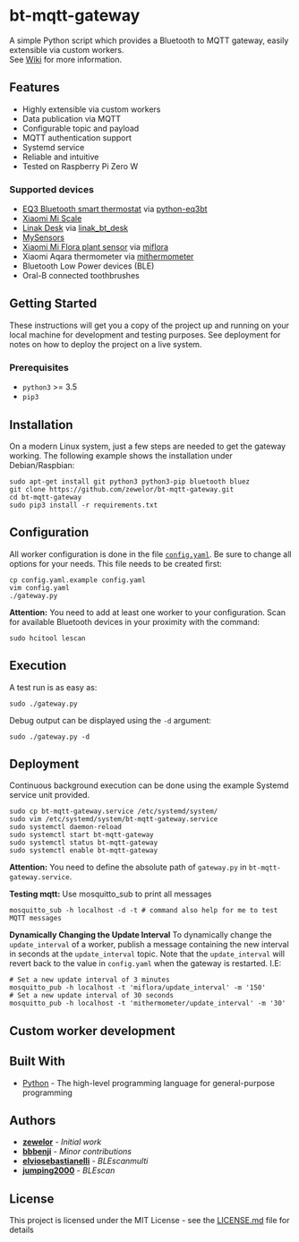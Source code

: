 # bt-mqtt-gateway

A simple Python script which provides a Bluetooth to MQTT gateway, easily extensible via custom workers.  
See [Wiki](https://github.com/zewelor/bt-mqtt-gateway/wiki) for more information.

## Features

* Highly extensible via custom workers
* Data publication via MQTT
* Configurable topic and payload
* MQTT authentication support
* Systemd service
* Reliable and intuitive
* Tested on Raspberry Pi Zero W

### Supported devices

* [EQ3 Bluetooth smart thermostat](http://www.eq-3.com/products/eqiva/bluetooth-smart-radiator-thermostat.html) via [python-eq3bt](https://github.com/rytilahti/python-eq3bt)
* [Xiaomi Mi Scale](http://www.mi.com/en/scale/)
* [Linak Desk](https://www.linak.com/business-areas/desks/office-desks/) via [linak_bt_desk](https://github.com/zewelor/linak_bt_desk)
* [MySensors](https://www.mysensors.org/)
* [Xiaomi Mi Flora plant sensor](https://xiaomi-mi.com/sockets-and-sensors/xiaomi-huahuacaocao-flower-care-smart-monitor/) via [miflora](https://github.com/open-homeautomation/miflora)
* Xiaomi Aqara thermometer via [mithermometer](https://github.com/hobbypunk90/mithermometer)
* Bluetooth Low Power devices (BLE)
* Oral-B connected toothbrushes

## Getting Started

These instructions will get you a copy of the project up and running on your local machine for development and testing purposes. See deployment for notes on how to deploy the project on a live system.

### Prerequisites

* `python3` >= 3.5
* `pip3`

## Installation

On a modern Linux system, just a few steps are needed to get the gateway working.
The following example shows the installation under Debian/Raspbian:

```shell
sudo apt-get install git python3 python3-pip bluetooth bluez
git clone https://github.com/zewelor/bt-mqtt-gateway.git
cd bt-mqtt-gateway
sudo pip3 install -r requirements.txt
```

## Configuration

All worker configuration is done in the file [`config.yaml`](config.yaml.example).
Be sure to change all options for your needs.
This file needs to be created first:

```shell
cp config.yaml.example config.yaml
vim config.yaml
./gateway.py
```

**Attention:**
You need to add at least one worker to your configuration.
Scan for available Bluetooth devices in your proximity with the command:

```shell
sudo hcitool lescan
```

## Execution

A test run is as easy as:

```shell
sudo ./gateway.py
```

Debug output can be displayed using the `-d` argument:

```shell
sudo ./gateway.py -d
```

## Deployment

Continuous background execution can be done using the example Systemd service unit provided.
   
```shell
sudo cp bt-mqtt-gateway.service /etc/systemd/system/
sudo vim /etc/systemd/system/bt-mqtt-gateway.service
sudo systemctl daemon-reload
sudo systemctl start bt-mqtt-gateway
sudo systemctl status bt-mqtt-gateway
sudo systemctl enable bt-mqtt-gateway
```

**Attention:**
You need to define the absolute path of `gateway.py` in `bt-mqtt-gateway.service`.

**Testing mqtt:**
Use mosquitto_sub to print all messages
```
mosquitto_sub -h localhost -d -t # command also help for me to test MQTT messages
```

**Dynamically Changing the Update Interval**
To dynamically change the `update_interval` of a worker, publish a message containing the new interval in seconds at the `update_interval` topic. Note that the `update_interval` will revert back to the value in `config.yaml` when the gateway is restarted.
I.E:
```
# Set a new update interval of 3 minutes
mosquitto_pub -h localhost -t 'miflora/update_interval' -m '150'
# Set a new update interval of 30 seconds
mosquitto_pub -h localhost -t 'mithermometer/update_interval' -m '30'
```

## Custom worker development



## Built With

* [Python](https://www.python.org/) - The high-level programming language for general-purpose programming

## Authors

* [**zewelor**](https://github.com/zewelor) - *Initial work*
* [**bbbenji**](https://github.com/bbbenji) - *Minor contributions*
* [**elviosebastianelli**](https://github.com/elviosebastianelli) - *BLEscanmulti*
* [**jumping2000**](https://github.com/jumping2000) - *BLEscan*

## License

This project is licensed under the MIT License - see the [LICENSE.md](LICENSE.md) file for details
